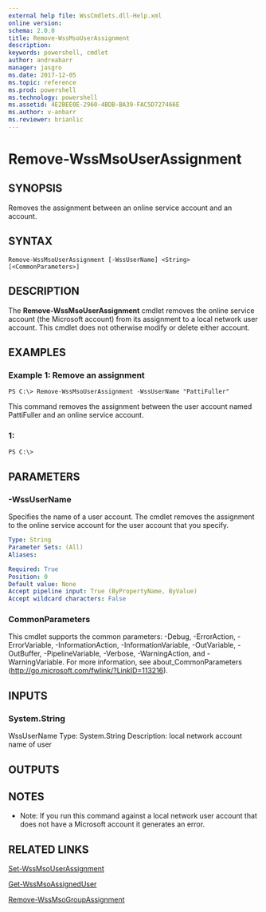 ```yaml
---
external help file: WssCmdlets.dll-Help.xml
online version: 
schema: 2.0.0
title: Remove-WssMsoUserAssignment
description: 
keywords: powershell, cmdlet
author: andreabarr
manager: jasgro
ms.date: 2017-12-05
ms.topic: reference
ms.prod: powershell
ms.technology: powershell
ms.assetid: 4E2BEE0E-2960-4BDB-BA39-FAC5D727466E
ms.author: v-anbarr
ms.reviewer: brianlic
---
```


# Remove-WssMsoUserAssignment

## SYNOPSIS
Removes the assignment between an online service account and an account.

## SYNTAX

```
Remove-WssMsoUserAssignment [-WssUserName] <String> [<CommonParameters>]
```

## DESCRIPTION
The **Remove-WssMsoUserAssignment** cmdlet removes the online service account (the Microsoft account) from its assignment to a local network user account.
This cmdlet does not otherwise modify or delete either account.

## EXAMPLES

### Example 1: Remove an assignment
```
PS C:\> Remove-WssMsoUserAssignment -WssUserName "PattiFuller"
```

This command removes the assignment between the user account named PattiFuller and an online service account.

### 1:
```
PS C:\>
```

## PARAMETERS

### -WssUserName
Specifies the name of a user account.
The cmdlet removes the assignment to the online service account for the user account that you specify.

```yaml
Type: String
Parameter Sets: (All)
Aliases: 

Required: True
Position: 0
Default value: None
Accept pipeline input: True (ByPropertyName, ByValue)
Accept wildcard characters: False
```

### CommonParameters
This cmdlet supports the common parameters: -Debug, -ErrorAction, -ErrorVariable, -InformationAction, -InformationVariable, -OutVariable, -OutBuffer, -PipelineVariable, -Verbose, -WarningAction, and -WarningVariable. For more information, see about_CommonParameters (http://go.microsoft.com/fwlink/?LinkID=113216).

## INPUTS

### System.String
WssUserName
Type: System.String
Description: local network account name of user

## OUTPUTS

## NOTES
* Note: If you run this command against a local network user account that does not have a Microsoft account it generates an error.

## RELATED LINKS

[Set-WssMsoUserAssignment](./Set-WssMsoUserAssignment.md)

[Get-WssMsoAssignedUser](./Get-WssMsoAssignedUser.md)

[Remove-WssMsoGroupAssignment](./Remove-WssMsoGroupAssignment.md)

